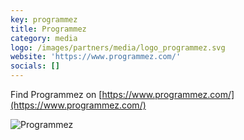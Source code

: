 ```yaml
---
key: programmez
title: Programmez
category: media
logo: /images/partners/media/logo_programmez.svg
website: 'https://www.programmez.com/'
socials: []
---
```


Find Programmez on [https://www.programmez.com/](https://www.programmez.com/)

![Programmez](/images/partners/media/logo_programmez.svg)
